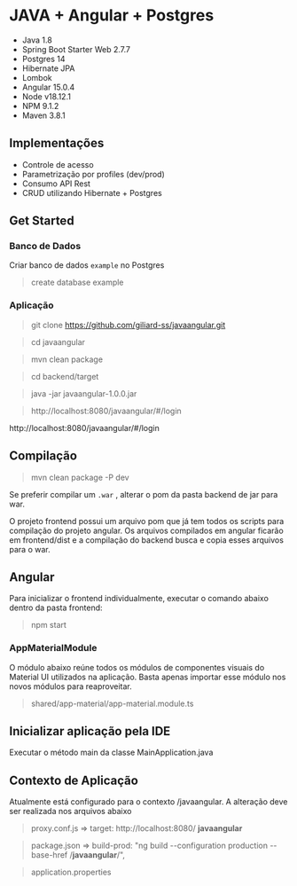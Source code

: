 # JAVA + Angular + Postgres

* Java 1.8
* Spring Boot Starter Web 2.7.7
* Postgres 14
* Hibernate JPA
* Lombok
* Angular 15.0.4
* Node v18.12.1
* NPM 9.1.2
* Maven 3.8.1

## Implementações

* Controle de acesso
* Parametrização por profiles (dev/prod)
* Consumo API Rest
* CRUD utilizando Hibernate + Postgres

## Get Started

### Banco de Dados

Criar banco de dados `example` no Postgres

> create database example

### Aplicação

> git clone https://github.com/giliard-ss/javaangular.git

> cd javaangular

> mvn clean package

> cd backend/target

> java -jar javaangular-1.0.0.jar

> http://localhost:8080/javaangular/#/login

http://localhost:8080/javaangular/#/login

## Compilação

> mvn clean package -P dev

Se preferir compilar um `.war` , alterar o pom da pasta backend de jar para war. 

O projeto frontend possui um arquivo pom que já tem todos os scripts para compilação do projeto angular.
Os arquivos compilados em angular ficarão em frontend/dist e a compilação do backend busca e copia esses arquivos para o war.

## Angular
Para inicializar o frontend individualmente, executar o comando abaixo dentro da pasta frontend:

> npm start

### AppMaterialModule

O módulo abaixo reúne todos os módulos de componentes visuais do Material UI utilizados na aplicação. Basta apenas importar esse módulo nos novos módulos para reaproveitar.

> shared/app-material/app-material.module.ts

## Inicializar aplicação pela IDE

Executar o método main da classe MainApplication.java

## Contexto de Aplicação

Atualmente está configurado para o contexto /javaangular. A alteração deve ser realizada nos arquivos abaixo

> proxy.conf.js => target: http://localhost:8080/ **javaangular**

> package.json => build-prod: "ng build --configuration production --base-href /**javaangular**/",

> application.properties